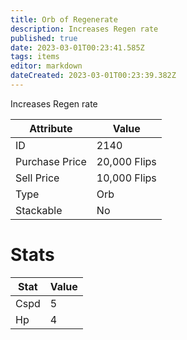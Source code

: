 ```yaml
---
title: Orb of Regenerate
description: Increases Regen rate
published: true
date: 2023-03-01T00:23:41.585Z
tags: items
editor: markdown
dateCreated: 2023-03-01T00:23:39.382Z
---
```


Increases Regen rate

|Attribute|Value|
|-|-|
|ID|2140|
|Purchase Price|20,000 Flips|
|Sell Price|10,000 Flips|
|Type|Orb|
|Stackable|No|

# Stats
|Stat|Value|
|-|-|
|Cspd|5|
|Hp|4|
